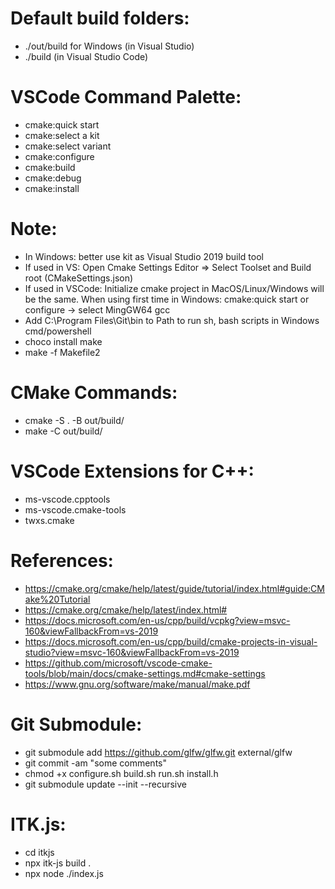 # Default build folders:

- ./out/build for Windows (in Visual Studio)
- ./build (in Visual Studio Code)

# VSCode Command Palette:

- cmake:quick start
- cmake:select a kit
- cmake:select variant
- cmake:configure
- cmake:build
- cmake:debug
- cmake:install

# Note:

- In Windows: better use kit as Visual Studio 2019 build tool
- If used in VS: Open Cmake Settings Editor => Select Toolset and Build root (CMakeSettings.json)
- If used in VSCode: Initialize cmake project in MacOS/Linux/Windows will be the same. When using first time in Windows: cmake:quick start or configure -> select MingGW64 gcc
- Add C:\Program Files\Git\bin to Path to run sh, bash scripts in Windows cmd/powershell
- choco install make
- make -f Makefile2

# CMake Commands:

- cmake -S . -B out/build/
- make -C out/build/

# VSCode Extensions for C++:

- ms-vscode.cpptools
- ms-vscode.cmake-tools
- twxs.cmake

# References:

- https://cmake.org/cmake/help/latest/guide/tutorial/index.html#guide:CMake%20Tutorial
- https://cmake.org/cmake/help/latest/index.html#
- https://docs.microsoft.com/en-us/cpp/build/vcpkg?view=msvc-160&viewFallbackFrom=vs-2019
- https://docs.microsoft.com/en-us/cpp/build/cmake-projects-in-visual-studio?view=msvc-160&viewFallbackFrom=vs-2019
- https://github.com/microsoft/vscode-cmake-tools/blob/main/docs/cmake-settings.md#cmake-settings
- https://www.gnu.org/software/make/manual/make.pdf

# Git Submodule:

- git submodule add https://github.com/glfw/glfw.git external/glfw
- git commit -am "some comments"
- chmod +x configure.sh build.sh run.sh install.h
- git submodule update --init --recursive

# ITK.js:

- cd itkjs
- npx itk-js build .
- npx node ./index.js
